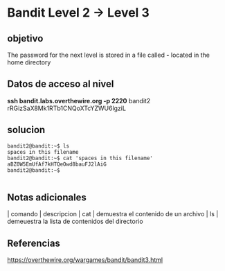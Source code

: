 # Bandit Level 2 -> Level 3




## objetivo
The password for the next level is stored in a file called **-** located in the home directory

## Datos de acceso al nivel
**ssh bandit.labs.overthewire.org -p 2220**
bandit2
rRGizSaX8Mk1RTb1CNQoXTcYZWU6lgziL


## solucion
```bash()
bandit2@bandit:~$ ls
spaces in this filename
bandit2@bandit:~$ cat 'spaces in this filename'
aBZ0W5EmUfAf7kHTQeOwd8bauFJ2lAiG
bandit2@bandit:~$ 


```

## Notas adicionales
| comando | descripcion
| cat | demuestra el contenido de un archivo 
| ls | demeuestra la lista de contenidos del directorio

## Referencias
https://overthewire.org/wargames/bandit/bandit3.html
